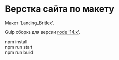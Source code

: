 # Верстка сайта по макету

Макет 'Landing_Britlex'.

Gulp сборка для версии [node '14.x'](https://nodejs.org/dist/latest-v14.x/).

npm install<br>
npm run start<br>
npm run build
